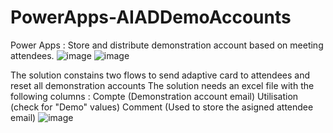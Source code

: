 # PowerApps-AIADDemoAccounts
Power Apps : Store and distribute demonstration account based on meeting attendees.
![image](https://user-images.githubusercontent.com/32102379/112481866-be675600-8d77-11eb-9b0b-1c8dab4176a5.png)
![image](https://user-images.githubusercontent.com/32102379/112481931-ce7f3580-8d77-11eb-9064-50c32d9958e3.png)

The solution constains two flows to send adaptive card to attendees and reset all demonstration accounts
The solution needs an excel file with the following columns :
Compte (Demonstration account email)
Utilisation (check for "Demo" values)
Comment (Used to store the asigned attendee email)
![image](https://user-images.githubusercontent.com/32102379/112482239-1f8f2980-8d78-11eb-8ecb-4e9baf8fba99.png)
